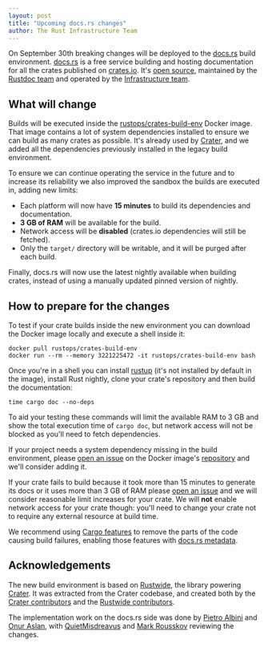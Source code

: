 ```yaml
---
layout: post
title: "Upcoming docs.rs changes"
author: The Rust Infrastructure Team
---
```


On September 30th breaking changes will be deployed to the [docs.rs] build
environment. [docs.rs] is a free service building and hosting documentation for
all the crates published on [crates.io]. It's [open source][docsrs-source],
maintained by the [Rustdoc team][rustdoc-team] and operated by the
[Infrastructure team][infra-team].

## What will change

Builds will be executed inside the [rustops/crates-build-env] Docker image.
That image contains a lot of system dependencies installed to ensure we can
build as many crates as possible. It's already used by [Crater], and we added
all the dependencies previously installed in the legacy build environment.

To ensure we can continue operating the service in the future and to increase
its reliability we also improved the sandbox the builds are executed in, adding
new limits:

* Each platform will now have **15 minutes** to build its dependencies and
  documentation.
* **3 GB of RAM** will be available for the build.
* Network access will be **disabled** (crates.io dependencies will still be
  fetched).
* Only the `target/` directory will be writable, and it will be purged after
  each build.

Finally, docs.rs will now use the latest nightly available when building
crates, instead of using a manually updated pinned version of nightly.

## How to prepare for the changes

To test if your crate builds inside the new environment you can download the
Docker image locally and execute a shell inside it:

```
docker pull rustops/crates-build-env
docker run --rm --memory 3221225472 -it rustops/crates-build-env bash
```

Once you're in a shell you can install [rustup] (it's not installed by default
in the image), install Rust nightly, clone your crate's repository and then
build the documentation:

```
time cargo doc --no-deps
```

To aid your testing these commands will limit the available RAM to 3 GB and
show the total execution time of `cargo doc`, but network access will not be
blocked as you'll need to fetch dependencies.

If your project needs a system dependency missing in the build environment,
please [open an issue][crates-build-env-issue] on the Docker image's
[repository][rustops/crates-build-env] and we'll consider adding it.

If your crate fails to build because it took more than 15 minutes to generate
its docs or it uses more than 3 GB of RAM please [open an issue][docsrs-issue]
and we will consider reasonable limit increases for your crate. We will **not**
enable network access for your crate though: you'll need to change your crate
not to require any external resource at build time.

We recommend using [Cargo features] to remove the parts of the code causing
build failures, enabling those features with [docs.rs metadata].

## Acknowledgements

The new build environment is based on [Rustwide], the library powering
[Crater]. It was extracted from the Crater codebase, and created both by the
[Crater contributors] and the [Rustwide contributors].

The implementation work on the docs.rs side was done by [Pietro Albini][pietro]
and [Onur Aslan][onur], with [QuietMisdreavus][misdreavus] and [Mark
Rousskov][mark] reviewing the changes.

[docs.rs]: https://docs.rs
[crates.io]: https://crates.io
[docsrs-source]: https://github.com/rust-lang/docs.rs
[rustdoc-team]: https://www.rust-lang.org/governance/teams/dev-tools#rustdoc
[infra-team]: https://www.rust-lang.org/governance/teams/operations#infra
[rustops/crates-build-env]: https://hub.docker.com/r/rustops/crates-build-env
[Crater]: https://github.com/rust-lang/crater
[rustup]: https://rustup.rs
[crates-build-env-issue]: https://github.com/rust-lang/crates-build-env/issues
[docsrs-issue]: https://github.com/rust-lang/docs.rs/issues
[Cargo features]: https://doc.rust-lang.org/cargo/reference/manifest.html#the-features-section
[docs.rs metadata]: https://docs.rs/about
[rustwide]: https://github.com/rust-lang/rustwide
[Crater contributors]: https://github.com/rust-lang/crater/graphs/contributors
[Rustwide contributors]: https://github.com/rust-lang/rustwide/graphs/contributors
[pietro]: https://github.com/pietroalbini
[onur]: https://github.com/onur
[mark]: https://github.com/Mark-Simulacrum
[misdreavus]: https://github.com/QuietMisdreavus
